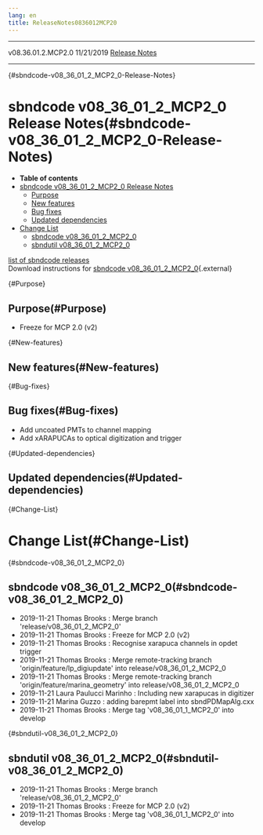 ```yaml
---
lang: en
title: ReleaseNotes0836012MCP20
---
```


  -------------------- ------------ -- -- ------------------------------------------------------------
  v08.36.01.2.MCP2.0   11/21/2019         [Release Notes](ReleaseNotes0836012MCP20.html)
  -------------------- ------------ -- -- ------------------------------------------------------------

{#sbndcode-v08_36_01_2_MCP2_0-Release-Notes}

sbndcode v08\_36\_01\_2\_MCP2\_0 Release Notes(#sbndcode-v08_36_01_2_MCP2_0-Release-Notes)
===========================================================================================================

-   **Table of contents**
-   [sbndcode v08\_36\_01\_2\_MCP2\_0 Release
    Notes](#sbndcode-v08_36_01_2_MCP2_0-Release-Notes)
    -   [Purpose](#Purpose)
    -   [New features](#New-features)
    -   [Bug fixes](#Bug-fixes)
    -   [Updated dependencies](#Updated-dependencies)
-   [Change List](#Change-List)
    -   [sbndcode v08\_36\_01\_2\_MCP2\_0](#sbndcode-v08_36_01_2_MCP2_0)
    -   [sbndutil v08\_36\_01\_2\_MCP2\_0](#sbndutil-v08_36_01_2_MCP2_0)

[list of sbndcode
releases](List_of_SBND_code_releases.html)\
Download instructions for [sbndcode
v08\_36\_01\_2\_MCP2\_0](http://scisoft.fnal.gov/scisoft/bundles/sbnd/v08_36_01_2_MCP2_0/sbndcode-v08_36_01_2_MCP2_0.html){.external}

{#Purpose}

Purpose(#Purpose)
----------------------------------

-   Freeze for MCP 2.0 (v2)

{#New-features}

New features(#New-features)
--------------------------------------------

{#Bug-fixes}

Bug fixes(#Bug-fixes)
--------------------------------------

-   Add uncoated PMTs to channel mapping
-   Add xARAPUCAs to optical digitization and trigger

{#Updated-dependencies}

Updated dependencies(#Updated-dependencies)
------------------------------------------------------------

{#Change-List}

Change List(#Change-List)
==========================================

{#sbndcode-v08_36_01_2_MCP2_0}

sbndcode v08\_36\_01\_2\_MCP2\_0(#sbndcode-v08_36_01_2_MCP2_0)
-------------------------------------------------------------------------------

-   2019-11-21 Thomas Brooks : Merge branch
    \'release/v08\_36\_01\_2\_MCP2\_0\'
-   2019-11-21 Thomas Brooks : Freeze for MCP 2.0 (v2)
-   2019-11-21 Thomas Brooks : Recognise xarapuca channels in opdet
    trigger
-   2019-11-21 Thomas Brooks : Merge remote-tracking branch
    \'origin/feature/lp\_digiupdate\' into
    release/v08\_36\_01\_2\_MCP2\_0
-   2019-11-21 Thomas Brooks : Merge remote-tracking branch
    \'origin/feature/marina\_geometry\' into
    release/v08\_36\_01\_2\_MCP2\_0
-   2019-11-21 Laura Paulucci Marinho : Including new xarapucas in
    digitizer
-   2019-11-21 Marina Guzzo : adding barepmt label into sbndPDMapAlg.cxx
-   2019-11-21 Thomas Brooks : Merge tag \'v08\_36\_01\_1\_MCP2\_0\'
    into develop

{#sbndutil-v08_36_01_2_MCP2_0}

sbndutil v08\_36\_01\_2\_MCP2\_0(#sbndutil-v08_36_01_2_MCP2_0)
-------------------------------------------------------------------------------

-   2019-11-21 Thomas Brooks : Merge branch
    \'release/v08\_36\_01\_2\_MCP2\_0\'
-   2019-11-21 Thomas Brooks : Freeze for MCP 2.0 (v2)
-   2019-11-21 Thomas Brooks : Merge tag \'v08\_36\_01\_1\_MCP2\_0\'
    into develop
